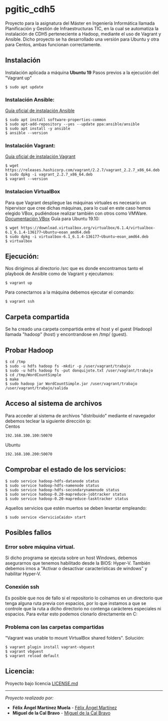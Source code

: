 # pgitic_cdh5
Proyecto para la asignatura del Máster en Ingeniería Informática llamada Planificación y Gestión de Infraestructuras TIC, en la cual se automatiza la instalación de CDH5 perteneciente a Hadoop, mediante el uso de Vagrant y Ansible.
Dicho proyecto se ha desarrollado una versión para Ubuntu y otra para Centos, ambas funcionan correctamente.
## Instalación
Instalación aplicada a máquina **Ubuntu 19**
Pasos previos a la ejecución del "Vagrant up"
``` 
$ sudo apt update
```

### Instalación Ansible:
[Guía oficial de instalación Ansible](https://docs.ansible.com/ansible/latest/installation_guide/intro_installation.html#)
```
$ sudo apt install software-properties-common
$ sudo apt-add-repository --yes --update ppa:ansible/ansible
$ sudo apt install -y ansible
$ ansible --version
```
### Instalación Vagrant:
[Guía oficial de instalación Vagrant](https://www.vagrantup.com/docs/installation)
```
$ wget https://releases.hashicorp.com/vagrant/2.2.7/vagrant_2.2.7_x86_64.deb
$ sudo dpkg -i vagrant_2.2.7_x86_64.deb
$ vagrant --version
```
### Instalacion VirtualBox
Para que Vagrant despliegue las máquinas virtuales es necesario un hipervisor que cree dichas máquinas, para lo cual en este caso hemos elegido VBox, pudiéndose realizar también con otros como VMWare.
[Documentación VBox](https://www.virtualbox.org/wiki/Documentation)
Guía para Ubuntu 19.10:
```
$ wget https://download.virtualbox.org/virtualbox/6.1.4/virtualbox-6.1_6.1.4-136177~Ubuntu~eoan_amd64.deb
$ sudo dpkg -i virtualbox-6.1_6.1.4-136177~Ubuntu~eoan_amd64.deb
$ virtualbox
```

## Ejecución:
Nos dirigimos al directorio /src que es donde encontramos tanto el playbook de Ansible como de Vagrant y ejecutamos:
```
$ vagrant up
```
Para conectarnos a la máquina debemos ejecutar el comando:
```
$ vagrant ssh
```

## Carpeta compartida
Se ha creado una carpeta compartida entre el host y el guest (Hadoop) llamada "hadoop" (host) y encontrandose en /tmp/ (guest).


## Probar Hadoop
```
$ cd /tmp
$ sudo -u hdfs hadoop fs -mkdir -p /user/vagrant/trabajo
$ sudo -u hdfs hadoop fs -put donquijote.txt /user/vagrant/trabajo
$ cd /tmp/WordCountSimple
$ make
$ sudo hadoop jar WordCountSimple.jar /user/vagrant/trabajo /user/vagrant/trabajo/salida

```

## Acceso al sistema de archivos
Para acceder al sistema de archivos "distribuido" mediante el navegador debemos teclear la siguiente dirección ip:<br />
Centos
```
192.168.100.100:50070
```
Ubuntu
```
192.168.100.200:50070
```
## Comprobar el estado de los servicios:
```
$ sudo service hadoop-hdfs-datanode status
$ sudo service hadoop-hdfs-namenode status
$ sudo service hadoop-hdfs-secondarynamenode status
$ sudo service hadoop-0.20-mapreduce-jobtracker status
$ sudo service hadoop-0.20-mapreduce-tasktracker status
```
Aquellos servicios que estén muertos se deben levantar empleando:
```
$ sudo service <ServicioCaido> start
```

## Posibles fallos
### Error sobre máquina virtual.
Si dicho programa se ejecuta sobre un host Windows, debemos asegurarnos que tenemos habilitado desde la BIOS: Hyper-V. También debemos irnos a "Activar o desactivar características de windows" y habilitar Hyper-V.
### Conexión ssh
Es posible que nos de fallo si el repositorio lo colnamos en un directorio que tenga alguna ruta previa con espacios, por lo que instamos a que se controle que la ruta a dicho directorio no contenga carácteres especiales ni espacios. Para evitar esto podemos clonarlo directamente en C:
### Problema con las carpetas compartidas
"Vagrant was unable to mount VirtualBox shared folders".
Solución:
```
$ vagrant plugin install vagrant-vbguest
$ vagrant vbguest
$ vagrant reload default
```

## Licencia:
Proyecto bajo licencia [LICENSE.md](LICENSE.md)

---
_Proyecto realizado por:_
* **Félix Ángel Martínez Muela** - [Félix Ángel Martínez](https://github.com/FelixAngelMartinez)
* **Miguel de la Cal Bravo** - [Miguel de la Cal Bravo](https://gitlab.com/miguelcal97)
